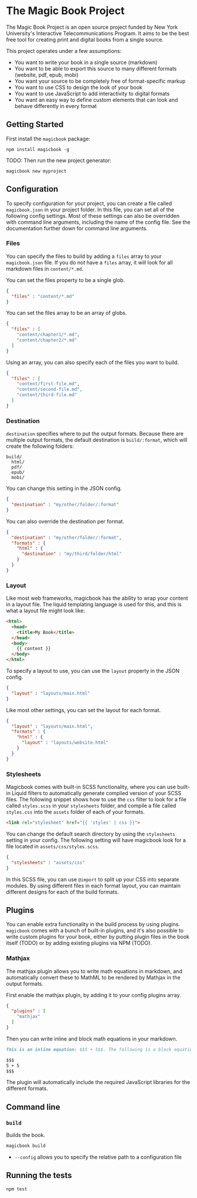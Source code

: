 # The Magic Book Project

The Magic Book Project is an open source project funded by New York University's Interactive Telecommunications Program. It aims to be the best free tool for creating print and digital books from a single source.

This project operates under a few assumptions:

- You want to write your book in a single source (markdown)
- You want to be able to export this source to many different formats (website, pdf, epub, mobi)
- You want your source to be completely free of format-specific markup
- You want to use CSS to design the look of your book
- You want to use JavaScript to add interactivity to digital formats
- You want an easy way to define custom elements that can look and behave differently in every format

## Getting Started

First install the `magicbook` package:

```
npm install magicbook -g
```

TODO: Then run the new project generator:

```
magicbook new myproject
```

## Configuration

To specify configuration for your project, you can create a file called `magicbook.json` in your project folder. In this file, you can set all of the following config settings. Most of these settings can also be overridden with command line arguments, including the name of the config file. See the documentation further down for command line arguments.

### Files

You can specify the files to build by adding a `files` array to your `magicbook.json` file. If you do not have a `files` array, it will look for all markdown files in `content/*.md`.

You can set the files property to be a single glob.

```json
{
  "files" : "content/*.md"
}
```

You can set the files array to be an array of globs.

```json
{
  "files" : [
    "content/chapter1/*.md",
    "content/chapter2/*.md"
  ]
}
```

Using an array, you can also specify each of the files you want to build.

```json
{
  "files" : [
    "content/first-file.md",
    "content/second-file.md",
    "content/third-file.md"
  ]
}
```

### Destination

`destination` specifies where to put the output formats. Because there are multiple output formats, the default destination is `build/:format`, which will create the following folders:

```
build/
  html/
  pdf/
  epub/
  mobi/
```

You can change this setting in the JSON config.

```json
{
  "destination" : "my/other/folder/:format"
}
```

You can also override the destination per format.

```json
{
  "destination" : "my/other/folder/:format",
  "formats" : {
    "html" : {
      "destination" : "my/third/folder/html"
    }
  }
}
```

### Layout

Like most web frameworks, magicbook has the ability to wrap your content in a layout file. The liquid templating language is used for this, and this is what a layout file might look like:

```html
<html>
  <head>
    <title>My Book</title>
  </head>
  <body>
    {{ content }}
  </body>
</html>
```

To specify a layout to use, you can use the `layout` property in the JSON config.

```json
{
  "layout" : "layouts/main.html"
}
```

Like most other settings, you can set the layout for each format.

```json
{
  "layout" : "layouts/main.html",
  "formats" : {
    "html" : {
      "layout" : "layouts/website.html"
    }
  }
}
```

### Stylesheets

Magicbook comes with built-in SCSS functionality, where you can use built-in Liquid filters to automatically generate compiled version of your SCSS files. The following snippet shows how to use the `css` filter to look for a file called `styles.scss` in your `stylesheets` folder, and compile a file called `styles.css` into the `assets` folder of each of your formats.

```html
<link rel="stylesheet" href="{{ 'styles' | css }}">
```

You can change the default search directory by using the `stylesheets` setting in your config. The following setting will have magicbook look for a file located in `assets/css/styles.scss`.

```json
{
  "stylesheets" : "assets/css"
}
```

In this SCSS file, you can use `@import` to split up your CSS into separate modules. By using different files in each format layout, you can maintain different designs for each of the build formats.


## Plugins

You can enable extra functionality in the build process by using plugins. `magicbook` comes with a bunch of built-in plugins, and it's also possible to write custom plugins for your book, either by putting plugin files in the book itself (TODO) or by adding existing plugins via NPM (TODO).

### Mathjax

The mathjax plugin allows you to write math equations in markdown, and automatically convert these to MathML to be rendered by Mathjax in the output formats.

First enable the mathjax plugin, by adding it to your config plugins array.

```json
{
  "plugins" : [
    "mathjax"
  ]
}
```

Then you can write inline and block math equations in your markdown.

```md
This is an inline equation: $$5 + 5$$. The following is a block equation:

$$$
5 + 5
$$$
```

The plugin will automatically include the required JavaScript libraries for the different formats.

## Command line

### `build`

Builds the book.

```bash
magicbook build
```

- `--config` allows you to specify the relative path to a configuration file

## Running the tests

`npm test`
